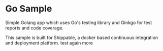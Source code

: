 Go Sample
=====================

Simple Golang app which uses Go's testing library and Ginkgo for test reports and code coverage.

This sample is built for Shippable, a docker based continuous integration and deployment platform.
test again
more
